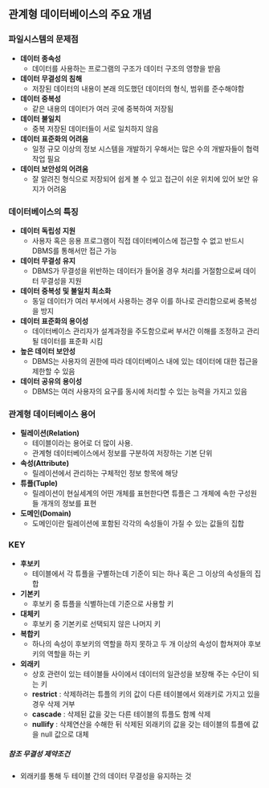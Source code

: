 ## 관계형 데이터베이스의 주요 개념

### 파일시스템의 문제점
- **데이터 종속성**
  - 데이터를 사용하는 프로그램의 구조가 데이터 구조의 영향을 받음
- **데이터 무결성의 침해**
  - 저장된 데이터의 내용이 본래 의도했던 데이터의 형식, 범위를 준수해야함
- **데이터 중복성**
  - 같은 내용의 데이터가 여러 곳에 중복하여 저장됨
- **데이터 불일치**
  -  중복 저장된 데이터들이 서로 일치하지 않음
- **데이터 표준화의 어려움**
  - 일정 규모 이상의 정보 시스템을 개발하기 우해서는 많은 수의 개발자들이 협력 작업 필요
- **데이터 보안성의 어려움**
  - 잘 알려진 형식으로 저장되어 쉽게 볼 수 있고 접근이 쉬운 위치에 있어 보안 유지가 어려움

### 데이터베이스의 특징
- **데이터 독립성 지원**
  - 사용자 혹은 응용 프로그램이 직접 데이터베이스에 접근할 수 없고 반드시 DBMS를 통해서만 접근 가능
- **데이터 무결성 유지**
  - DBMS가 무결성을 위반하는 데이터가 들어올 경우 처리를 거절함으로써 데이터 무결성을 지원
- **데이터 중복성 및 불일치 최소화**
  - 동일 데이터가 여러 부서에서 사용하는 경우 이를 하나로 관리함으로써 중복성을 방지
- **데이터 표준화의 용이성**
  - 데이터베이스 관리자가 설계과정을 주도함으로써 부서간 이해를 조정하고 관리될 데이터를 표준화 시킴
- **높은 데이터 보안성**
  - DBMS는 사용자의 권한에 따라 데이터베이스 내에 있는 데이터에 대한 접근을 제한할 수 있음
- **데이터 공유의 용이성**
  - DBMS는 여러 사용자의 요구를 동시에 처리할 수 있는 능력을 가지고 있음


### 관계형 데이터베이스 용어
- **릴레이션(Relation)**
  - 테이블이라는 용어로 더 많이 사용.
  - 관계형 데이터베이스에서 정보를 구분하여 저장하는 기본 단위
- **속성(Attribute)**
  - 릴레이션에서 관리하는 구체적인 정보 항목에 해당
- **튜플(Tuple)**
  - 릴레이션이 현실세계의 어떤 개체를 표현한다면 튜플은 그 개체에 속한 구성원들 개개의 정보를 표현
- **도메인(Domain)**
  - 도메인이란 릴레이션에 포함된 각각의 속성들이 가질 수 있는 값들의 집합


### KEY
- **후보키**
  - 테이블에서 각 튜플을 구별하는데 기준이 되는 하나 혹은 그 이상의 속성들의 집합
- **기본키**
  - 후보키 중 튜플을 식별하는데 기준으로 사용할 키
- **대체키**
  - 후보키 중 기본키로 선택되지 않은 나머지 키
- **복합키**
  - 하나의 속성이 후보키의 역할을 하지 못하고 두 개 이상의 속성이 합쳐져야 후보키의 역할을 하는 키
- **외래키**
  - 상호 관련이 있는 테이블들 사이에서 데이터의 일관성을 보장해 주는 수단이 되는 키
  - **restrict** : 삭제하려는 튜플의 키의 값이 다른 테이블에서 외래키로 가지고 있을 경우 삭제 거부
  - **cascade** : 삭제된 값을 갖는 다른 테이블의 튜플도 함께 삭제
  - **nullify** : 삭제연산을 수해한 뒤 삭제된 외래키의 값을 갖는 테이블의 튜플에 값을 null 값으로 대체
##### 참조 무결성 제약조건
- 외래키를 통해 두 테이블 간의 데이터 무결성을 유지하는 것
